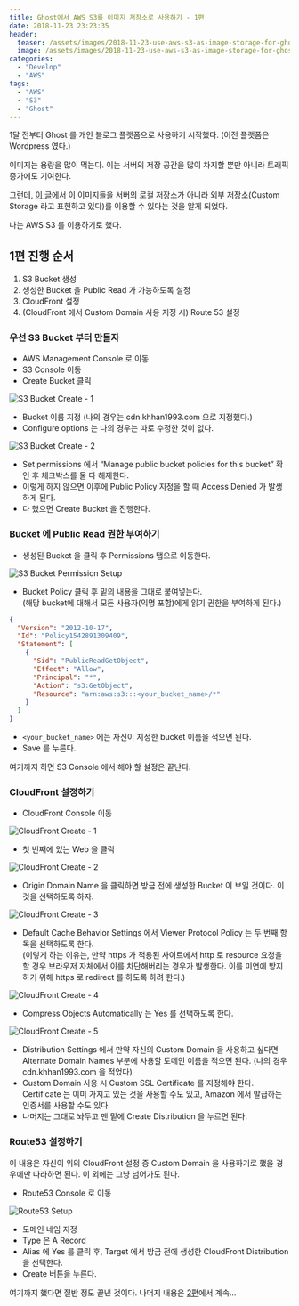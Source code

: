 ```yaml
---
title: Ghost에서 AWS S3를 이미지 저장소로 사용하기 - 1편
date: 2018-11-23 23:23:35
header:
  teaser: /assets/images/2018-11-23-use-aws-s3-as-image-storage-for-ghost-part-1/-----------2018-11-23------9.55.10.png
  image: /assets/images/2018-11-23-use-aws-s3-as-image-storage-for-ghost-part-1/-----------2018-11-23------9.55.10.png
categories:
  - "Develop"
  - "AWS"
tags:
  - "AWS"
  - "S3"
  - "Ghost"
---
```


1달 전부터 Ghost 를 개인 블로그 플랫폼으로 사용하기 시작했다. (이전 플랫폼은 Wordpress 였다.)

이미지는 용량을 많이 먹는다. 이는 서버의 저장 공간을 많이 차지할 뿐만 아니라 트래픽 증가에도 기여한다.

그런데, [이 글](https://docs.ghost.org/concepts/storage-adapters/)에서 이 이미지들을 서버의 로컬 저장소가 아니라 외부 저장소(Custom Storage 라고 표현하고 있다)를 이용할 수 있다는 것을 알게 되었다.

나는 AWS S3 를 이용하기로 했다.

<!-- more -->

## 1편 진행 순서

1. S3 Bucket 생성
2. 생성한 Bucket 을 Public Read 가 가능하도록 설정
3. CloudFront 설정
4. (CloudFront 에서 Custom Domain 사용 지정 시) Route 53 설정

### 우선 S3 Bucket 부터 만들자

- AWS Management Console 로 이동
- S3 Console 이동
- Create Bucket 클릭

![S3 Bucket Create - 1](/assets/images/2018-11-23-use-aws-s3-as-image-storage-for-ghost-part-1/-----------2018-11-23------7.26.21.png)

- Bucket 이름 지정 (나의 경우는 cdn.khhan1993.com 으로 지정했다.)
- Configure options 는 나의 경우는 따로 수정한 것이 없다.

![S3 Bucket Create - 2](/assets/images/2018-11-23-use-aws-s3-as-image-storage-for-ghost-part-1/-----------2018-11-23------7.28.56.png)

- Set permissions 에서 “Manage public bucket policies for this bucket” 확인 후 체크박스를 둘 다 해제한다.
- 이렇게 하지 않으면 이후에 Public Policy 지정을 할 때 Access Denied 가 발생하게 된다.
- 다 했으면 Create Bucket 을 진행한다.

### Bucket 에 Public Read 권한 부여하기

- 생성된 Bucket 을 클릭 후 Permissions 탭으로 이동한다.

![S3 Bucket Permission Setup](/assets/images/2018-11-23-use-aws-s3-as-image-storage-for-ghost-part-1/-----------2018-11-23------8.44.35.png)

- Bucket Policy 클릭 후 밑의 내용을 그대로 붙여넣는다.  
(해당 bucket에 대해서 모든 사용자(익명 포함)에게 읽기 권한을 부여하게 된다.)

```json
{
  "Version": "2012-10-17",
  "Id": "Policy1542891309409",
  "Statement": [
    {
      "Sid": "PublicReadGetObject",
      "Effect": "Allow",
      "Principal": "*",
      "Action": "s3:GetObject",
      "Resource": "arn:aws:s3:::<your_bucket_name>/*"
    }
  ]
}
```

- `<your_bucket_name>` 에는 자신이 지정한 bucket 이름을 적으면 된다.
- Save 를 누른다.

여기까지 하면 S3 Console 에서 해야 할 설정은 끝난다.

### CloudFront 설정하기

- CloudFront Console 이동

![CloudFront Create - 1](/assets/images/2018-11-23-use-aws-s3-as-image-storage-for-ghost-part-1/-----------2018-11-23------9.31.08.png)

- 첫 번째에 있는 Web 을 클릭

![CloudFront Create - 2](/assets/images/2018-11-23-use-aws-s3-as-image-storage-for-ghost-part-1/-----------2018-11-23------9.31.59.png)

- Origin Domain Name 을 클릭하면 방금 전에 생성한 Bucket 이 보일 것이다. 이것을 선택하도록 하자.

![CloudFront Create - 3](/assets/images/2018-11-23-use-aws-s3-as-image-storage-for-ghost-part-1/-----------2018-11-23------9.33.53.png)

- Default Cache Behavior Settings 에서 Viewer Protocol Policy 는 두 번째 항목을 선택하도록 한다.  
(이렇게 하는 이유는, 만약 https 가 적용된 사이트에서 http 로 resource 요청을 할 경우 브라우저 자체에서 이를 차단해버리는 경우가 발생한다. 이를 미연에 방지하기 위해 https 로 redirect 를 하도록 하려 한다.)

![CloudFront Create - 4](/assets/images/2018-11-23-use-aws-s3-as-image-storage-for-ghost-part-1/-----------2018-11-23------9.36.06.png)

- Compress Objects Automatically 는 Yes 를 선택하도록 한다.

![CloudFront Create - 5](/assets/images/2018-11-23-use-aws-s3-as-image-storage-for-ghost-part-1/-----------2018-11-23------9.37.27.png)

- Distribution Settings 에서 만약 자신의 Custom Domain 을 사용하고 싶다면 Alternate Domain Names 부분에 사용할 도메인 이름을 적으면 된다.
(나의 경우 cdn.khhan1993.com 을 적었다)
- Custom Domain 사용 시 Custom SSL Certificate 를 지정해야 한다. Certificate 는 이미 가지고 있는 것을 사용할 수도 있고, Amazon 에서 발급하는 인증서를 사용할 수도 있다.
- 나머지는 그대로 놔두고 맨 밑에 Create Distribution 을 누르면 된다.

### Route53 설정하기

이 내용은 자신이 위의 CloudFront 설정 중 Custom Domain 을 사용하기로 했을 경우에만 따라하면 된다. 이 외에는 그냥 넘어가도 된다.

- Route53 Console 로 이동

![Route53 Setup](/assets/images/2018-11-23-use-aws-s3-as-image-storage-for-ghost-part-1/-----------2018-11-23------9.47.54.png)

- 도메인 네임 지정
- Type 은 A Record
- Alias 에 Yes 를 클릭 후, Target 에서 방금 전에 생성한 CloudFront Distribution 을 선택한다.
- Create 버튼을 누른다.

여기까지 했다면 절반 정도 끝낸 것이다. 나머지 내용은 [2편](/use-aws-s3-as-image-storage-for-ghost-part-2)에서 계속...

